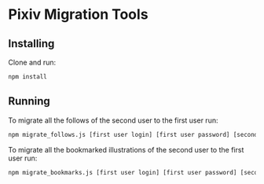 Pixiv Migration Tools
=====================

Installing
----------

Clone and run:

```bash
npm install
```

Running
-------

To migrate all the follows of the second user to the first user run:

```bash
npm migrate_follows.js [first user login] [first user password] [second user login] [second user password]
```

To migrate all the bookmarked illustrations of the second user to the first user run:

```bash
npm migrate_bookmarks.js [first user login] [first user password] [second user login] [second user password]
```

